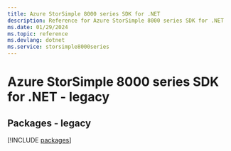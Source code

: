 ```yaml
---
title: Azure StorSimple 8000 series SDK for .NET
description: Reference for Azure StorSimple 8000 series SDK for .NET
ms.date: 01/29/2024
ms.topic: reference
ms.devlang: dotnet
ms.service: storsimple8000series
---
```

# Azure StorSimple 8000 series SDK for .NET - legacy
## Packages - legacy
[!INCLUDE [packages](storsimple-8000-series-index.md)]